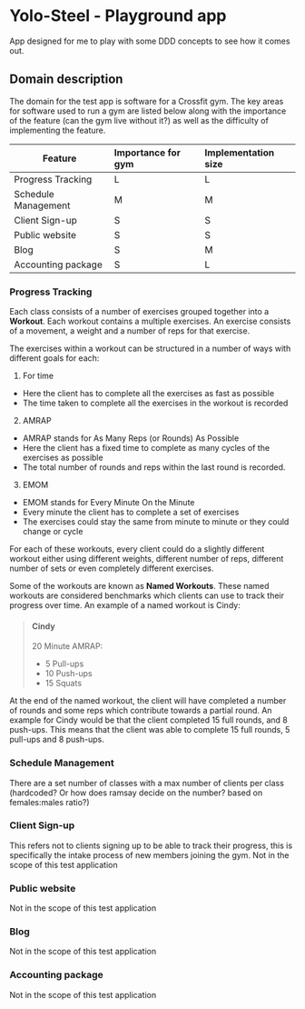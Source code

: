 Yolo-Steel - Playground app
============================

App designed for me to play with some DDD concepts to see how it comes out.

Domain description
------------------
The domain for the test app is software for a Crossfit gym. The key areas for software used to run a gym are listed below along with the importance of the feature (can the gym live without it?) as well as the difficulty of implementing the feature.

| Feature       | Importance for gym | Implementation size  |
| ------------- |:-------------| :-----|
| Progress Tracking | L | L |
| Schedule Management | M | M  |
| Client Sign-up | S  | S |
| Public website | S | S |
| Blog | S | M |
| Accounting package | S | L |


### Progress Tracking
Each class consists of a number of exercises grouped together into a **Workout**.  Each workout contains a multiple exercises. An exercise consists of a movement, a weight and a number of reps for that exercise.

The exercises within a workout can be structured in a number of ways with different goals for each:

1. For time
  * Here the client has to complete all the exercises as fast as possible
  * The time taken to complete all the exercises in the workout is recorded
2. AMRAP
  * AMRAP stands for As Many Reps (or Rounds) As Possible
  * Here the client has a fixed time to complete as many cycles of the exercises as possible
  * The total number of rounds and reps within the last round is recorded.
3. EMOM
  * EMOM stands for Every Minute On the Minute
  * Every minute the client has to complete a set of exercises
  * The exercises could stay the same from minute to minute or they could change or cycle

For each of these workouts, every client could do a slightly different workout either using different weights, different number of reps, different number of sets or even completely different exercises.

Some of the workouts are known as **Named Workouts**. These named workouts are considered benchmarks which clients can use to track their progress over time. An example of a named workout is Cindy:

> #### Cindy
> 20 Minute AMRAP:
> * 5 Pull-ups
> * 10 Push-ups
> * 15 Squats

At the end of the named workout, the client will have completed a number of rounds and some reps which contribute towards a partial round.  An example for Cindy would be that the client completed 15 full rounds, and 8 push-ups. This means that the client was able to complete 15 full rounds, 5 pull-ups and 8 push-ups.

### Schedule Management
There are a set number of classes with a max number of clients per class (hardcoded? Or how does ramsay decide on the number? based on females:males ratio?)

### Client Sign-up
This refers not to clients signing up to be able to track their progress, this is specifically the intake process of new members joining the gym. Not in the scope of this test application

### Public website
Not in the scope of this test application

### Blog
Not in the scope of this test application

### Accounting package
Not in the scope of this test application